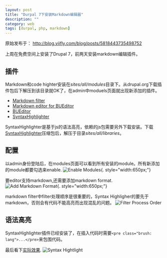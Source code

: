 ```yaml
---
layout: post
title: "Durpal 7下安装Markdown编辑器"
description: ""
category: web
tags: [durpal, php, markdown]
---
```


原始发布于： http://blog.viifly.com/blog/posts/5818443735498752

上周在免费空间上安装了Drupal 7，前两天安装markdown编辑插件。


## 插件

Markdown和code highter安装在*sites/all/modules*目录下。从drupal.org下载插件包后下解压到该目录就OK了，在admin中moduels页面就出现新添加的插件。

 - [Markdown filter](https://drupal.org/project/markdown)
 - [Markdown editor for BUEditor](https://drupal.org/project/markdowneditor)
 - [BUEditor](https://drupal.org/project/bueditor)
 - [SyntaxHighlighter](https://drupal.org/project/syntaxhighlighter)

SyntaxHighlighter是基于js的语法高亮，依赖的js包需要另外下载安装。下载[SyntaxHighlighter](http://alexgorbatchev.com/SyntaxHighlighter/download/)压缩包后，解压于目录*sites/all/libraries*。

## 配置

以admin身份登陆后，在modules页面可以看到所有安装的module。所有新添加的module都要勾选来enable.
![Enable Modules][1]{. style="width:650px;"}

要editor支持markdown,还需要添加markdown format.
![Add Markdown Format][2]{. style="width:650px;"}

markdown filter中filter处理顺序是很重要的，Syntax Highligher的要先于markdown，否则会有代码不能高亮而出现混乱的问题。
![Filter Process Order][3]

## 语法高亮

SyntaxHighlighter插件已经安装了，在插入代码时需要`<pre class="brush: lang">...</pre>`来包围代码。

最后看下[实际效果][4].
![Syntax Hightlight][5]

  [1]: /images/post/drupal_config_modueles.png
  [2]: /images/post/drupal_add_format.png
  [3]: /images/post/drupal_md_filter_order.png
  [4]: http://snippetis.com/s/node/3
  [5]: /images/post/drupal_syntax_hl.png

